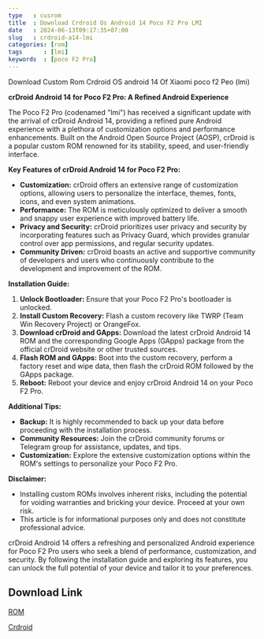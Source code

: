 ```yaml
---
type   : cusrom
title  : Download Crdroid Os Android 14 Poco F2 Pro LMI
date   : 2024-06-13T09:17:35+07:00
slug   : crdroid-a14-lmi
categories: [rom]
tags      : [lmi]
keywords  : [poco F2 Pro]
---
```


Download Custom Rom Crdroid OS android 14 Of Xiaomi poco f2 Peo (lmi)

**crDroid Android 14 for Poco F2 Pro: A Refined Android Experience**

The Poco F2 Pro (codenamed "lmi") has received a significant update with the arrival of crDroid Android 14, providing a refined pure Android experience with a plethora of customization options and performance enhancements. Built on the Android Open Source Project (AOSP), crDroid is a popular custom ROM renowned for its stability, speed, and user-friendly interface.

**Key Features of crDroid Android 14 for Poco F2 Pro:**

* **Customization:** crDroid offers an extensive range of customization options, allowing users to personalize the interface, themes, fonts, icons, and even system animations.
* **Performance:** The ROM is meticulously optimized to deliver a smooth and snappy user experience with improved battery life.
* **Privacy and Security:** crDroid prioritizes user privacy and security by incorporating features such as Privacy Guard, which provides granular control over app permissions, and regular security updates.
* **Community Driven:** crDroid boasts an active and supportive community of developers and users who continuously contribute to the development and improvement of the ROM.

**Installation Guide:**

1. **Unlock Bootloader:** Ensure that your Poco F2 Pro's bootloader is unlocked.
2. **Install Custom Recovery:** Flash a custom recovery like TWRP (Team Win Recovery Project) or OrangeFox.
3. **Download crDroid and GApps:** Download the latest crDroid Android 14 ROM and the corresponding Google Apps (GApps) package from the official crDroid website or other trusted sources.
4. **Flash ROM and GApps:** Boot into the custom recovery, perform a factory reset and wipe data, then flash the crDroid ROM followed by the GApps package.
5. **Reboot:** Reboot your device and enjoy crDroid Android 14 on your Poco F2 Pro.

**Additional Tips:**

* **Backup:** It is highly recommended to back up your data before proceeding with the installation process.
* **Community Resources:** Join the crDroid community forums or Telegram group for assistance, updates, and tips.
* **Customization:** Explore the extensive customization options within the ROM's settings to personalize your Poco F2 Pro.

**Disclaimer:**

* Installing custom ROMs involves inherent risks, including the potential for voiding warranties and bricking your device. Proceed at your own risk.
* This article is for informational purposes only and does not constitute professional advice.

crDroid Android 14 offers a refreshing and personalized Android experience for Poco F2 Pro users who seek a blend of performance, customization, and security. By following the installation guide and exploring its features, you can unlock the full potential of your device and tailor it to your preferences.


## Download Link
[ROM](https://sourceforge.net/projects/crdroid/files/lmi/)


[Crdroid](https://crdroid.net/lmi/10)

